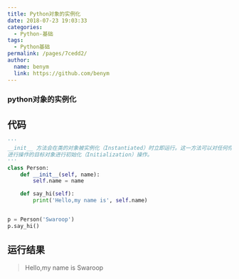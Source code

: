 ```yaml
---
title: Python对象的实例化
date: 2018-07-23 19:03:33
categories: 
  - Python-基础
tags: 
  - Python基础
permalink: /pages/7cedd2/
author: 
  name: benym
  link: https://github.com/benym
---
```


### python对象的实例化

## 代码

```python
'''
__init__ 方法会在类的对象被实例化（Instantiated）时立即运行。这一方法可以对任何你想
进行操作的目标对象进行初始化（Initialization）操作。
'''
class Person:
    def __init__(self, name):
        self.name = name

    def say_hi(self):
        print('Hello,my name is', self.name)


p = Person('Swaroop')
p.say_hi()
```

## 运行结果

>Hello,my name is Swaroop